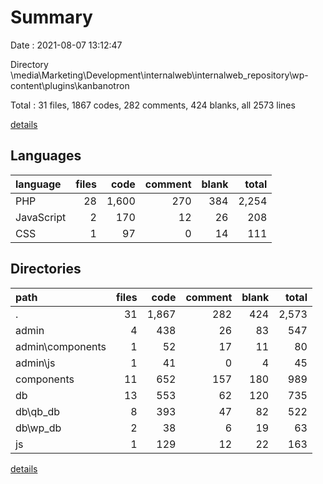 # Summary

Date : 2021-08-07 13:12:47

Directory \\media\Marketing\Development\internalweb\internalweb_repository\wp-content\plugins\kanbanotron

Total : 31 files,  1867 codes, 282 comments, 424 blanks, all 2573 lines

[details](details.md)

## Languages
| language | files | code | comment | blank | total |
| :--- | ---: | ---: | ---: | ---: | ---: |
| PHP | 28 | 1,600 | 270 | 384 | 2,254 |
| JavaScript | 2 | 170 | 12 | 26 | 208 |
| CSS | 1 | 97 | 0 | 14 | 111 |

## Directories
| path | files | code | comment | blank | total |
| :--- | ---: | ---: | ---: | ---: | ---: |
| . | 31 | 1,867 | 282 | 424 | 2,573 |
| admin | 4 | 438 | 26 | 83 | 547 |
| admin\components | 1 | 52 | 17 | 11 | 80 |
| admin\js | 1 | 41 | 0 | 4 | 45 |
| components | 11 | 652 | 157 | 180 | 989 |
| db | 13 | 553 | 62 | 120 | 735 |
| db\qb_db | 8 | 393 | 47 | 82 | 522 |
| db\wp_db | 2 | 38 | 6 | 19 | 63 |
| js | 1 | 129 | 12 | 22 | 163 |

[details](details.md)